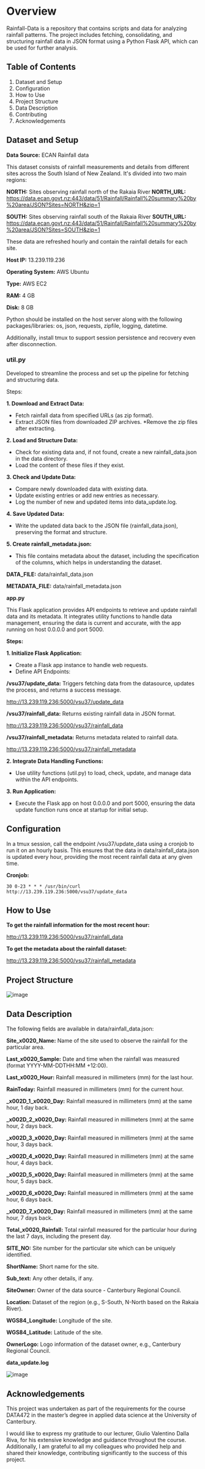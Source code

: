 # Overview
Rainfall-Data is a repository that contains scripts and data for analyzing rainfall patterns. The project includes fetching, consolidating, and structuring rainfall data in JSON format using a Python Flask API, which can be used for further analysis.

## Table of Contents
1.	Dataset and Setup
2.	Configuration
3.	How to Use
4.	Project Structure
5.	Data Description
6.	Contributing
7.	Acknowledgements

## Dataset and Setup

**Data Source:** ECAN Rainfall data

This dataset consists of rainfall measurements and details from different sites across the South Island of New Zealand. It's divided into two main regions:

**NORTH:** Sites observing rainfall north of the Rakaia River
**NORTH_URL:** https://data.ecan.govt.nz:443/data/51/Rainfall/Rainfall%20summary%20by%20area/JSON?Sites=NORTH&zip=1

**SOUTH:** Sites observing rainfall south of the Rakaia River
**SOUTH_URL:** https://data.ecan.govt.nz:443/data/51/Rainfall/Rainfall%20summary%20by%20area/JSON?Sites=SOUTH&zip=1

These data are refreshed hourly and contain the rainfall details for each site.

**Host IP:** 13.239.119.236

**Operating System:** AWS Ubuntu

**Type:** AWS EC2

**RAM:** 4 GB

**Disk:** 8 GB

Python should be installed on the host server along with the following packages/libraries: os, json, requests, zipfile, logging, datetime.

Additionally, install tmux to support session persistence and recovery even after disconnection.

### util.py
Developed to streamline the process and set up the pipeline for fetching and structuring data.

Steps:

**1.	Download and Extract Data:**
* Fetch rainfall data from specified URLs (as zip format).
* Extract JSON files from downloaded ZIP archives.
*Remove the zip files after extracting.

**2.	Load and Structure Data:**
* Check for existing data and, if not found, create a new rainfall_data.json in the data directory.
* Load the content of these files if they exist.

**3.	Check and Update Data:**
* Compare newly downloaded data with existing data.
* Update existing entries or add new entries as necessary.
* Log the number of new and updated items into data_update.log.

**4.	Save Updated Data:**
* Write the updated data back to the JSON file (rainfall_data.json), preserving the format and structure.

**5.	Create rainfall_metadata.json:**
* This file contains metadata about the dataset, including the specification of the columns, which helps in understanding the dataset.
  
**DATA_FILE:** data/rainfall_data.json

**METADATA_FILE:** data/rainfall_metadata.json


**app.py**

This Flask application provides API endpoints to retrieve and update rainfall data and its metadata. It integrates utility functions to handle data management, ensuring the data is current and accurate, with the app running on host 0.0.0.0 and port 5000.

**Steps:**

**1.	Initialize Flask Application:**
  * Create a Flask app instance to handle web requests.
  * Define API Endpoints:
    
**/vsu37/update_data:** Triggers fetching data from the datasource, updates the process, and returns a success message.

http://13.239.119.236:5000/vsu37/update_data

**/vsu37/rainfall_data:** Returns existing rainfall data in JSON format.

http://13.239.119.236:5000/vsu37/rainfall_data

**/vsu37/rainfall_metadata:** Returns metadata related to rainfall data.

http://13.239.119.236:5000/vsu37/rainfall_metadata

**2.	Integrate Data Handling Functions:**

  * Use utility functions (util.py) to load, check, update, and manage data within the API endpoints.

**3.	Run Application:**
   
  * Execute the Flask app on host 0.0.0.0 and port 5000, ensuring the data update function runs once at startup for initial setup.

## Configuration

In a tmux session, call the endpoint /vsu37/update_data using a cronjob to run it on an hourly basis. This ensures that the data in data/rainfall_data.json is updated every hour, providing the most recent rainfall data at any given time.

**Cronjob:**

`30 0-23 * * * /usr/bin/curl http://13.239.119.236:5000/vsu37/update_data`

## How to Use

**To get the rainfall information for the most recent hour:**

http://13.239.119.236:5000/vsu37/rainfall_data

**To get the metadata about the rainfall dataset:**

http://13.239.119.236:5000/vsu37/rainfall_metadata


## Project Structure

![image](https://github.com/Vajiranath/Rainfall-Data/assets/88283079/a4455b5e-0336-4ae8-9181-edefb70b5769)

## Data Description

The following fields are available in data/rainfall_data.json:

**Site_x0020_Name:** Name of the site used to observe the rainfall for the particular area.

**Last_x0020_Sample:** Date and time when the rainfall was measured (format YYYY-MM-DDTHH:MM
+12:00).

**Last_x0020_Hour:** Rainfall measured in millimeters (mm) for the last hour.

**RainToday:** Rainfall measured in millimeters (mm) for the current hour.

**_x002D_1_x0020_Day:** Rainfall measured in millimeters (mm) at the same hour, 1 day back.

**_x002D_2_x0020_Day:** Rainfall measured in millimeters (mm) at the same hour, 2 days back.

**_x002D_3_x0020_Day:** Rainfall measured in millimeters (mm) at the same hour, 3 days back.

**_x002D_4_x0020_Day:** Rainfall measured in millimeters (mm) at the same hour, 4 days back.

**_x002D_5_x0020_Day:** Rainfall measured in millimeters (mm) at the same hour, 5 days back.

**_x002D_6_x0020_Day:** Rainfall measured in millimeters (mm) at the same hour, 6 days back.

**_x002D_7_x0020_Day:** Rainfall measured in millimeters (mm) at the same hour, 7 days back.

**Total_x0020_Rainfall:** Total rainfall measured for the particular hour during the last 7 days, including the present day.

**SITE_NO:** Site number for the particular site which can be uniquely identified.

**ShortName:** Short name for the site.

**Sub_text:** Any other details, if any.

**SiteOwner:** Owner of the data source - Canterbury Regional Council.

**Location:** Dataset of the region (e.g., S-South, N-North based on the Rakaia River).

**WGS84_Longitude:** Longitude of the site.

**WGS84_Latitude:** Latitude of the site.

**OwnerLogo:** Logo information of the dataset owner, e.g., Canterbury Regional Council.



**data_update.log**

![image](https://github.com/Vajiranath/Rainfall-Data/assets/88283079/95b0b8ce-ceec-43a5-bc3a-b09896d4724e)



## Acknowledgements

This project was undertaken as part of the requirements for the course DATA472 in the master’s degree in applied data science at the University of Canterbury.

I would like to express my gratitude to our lecturer, Giulio Valentino Dalla Riva, for his extensive knowledge and guidance throughout the course. Additionally, I am grateful to all my colleagues who provided help and shared their knowledge, contributing significantly to the success of this project.

















